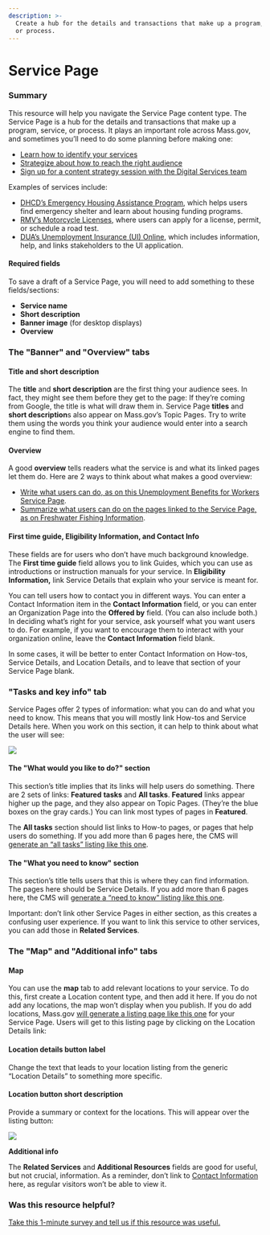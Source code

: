 ```yaml
---
description: >-
  Create a hub for the details and transactions that make up a program, service,
  or process.
---
```


# Service Page

### Summary

This resource will help you navigate the Service Page content type. The Service Page is a hub for the details and transactions that make up a program, service, or process. It plays an important role across Mass.gov, and sometimes you’ll need to do some planning before making one:

* [Learn how to identify your services](../mass.gov-style/tips-for-identifying-services.md)
* [Strategize about how to reach the right audience](../mass.gov-style/writing-for-your-mass.gov-audience.md)
* [Sign up for a content strategy session with the Digital Services team](../get-help-from-the-mass.gov-team/content-strategy-session.md)

Examples of services include:

* [DHCD’s Emergency Housing Assistance Program](https://www.mass.gov/emergency-housing-assistance-programs), which helps users find emergency shelter and learn about housing funding programs.
* [RMV’s Motorcycle Licenses](https://www.mass.gov/motorcycle-class-m-drivers-licenses), where users can apply for a license, permit, or schedule a road test.
* [DUA’s Unemployment Insurance \(UI\) Online](https://www.mass.gov/unemployment-insurance-ui-online), which includes information, help, and links stakeholders to the UI application.

#### **Required fields**

To save a draft of a Service Page, you will need to add something to these fields/sections:

* **Service name**
* **Short description**
* **Banner image** \(for desktop displays\)
* **Overview**

### **The "Banner" and "Overview" tabs**

#### Title and short description

The **title** and **short description** are the first thing your audience sees. In fact, they might see them before they get to the page: If they’re coming from Google, the title is what will draw them in. Service Page **titles** and **short description**s also appear on Mass.gov’s Topic Pages. Try to write them using the words you think your audience would enter into a search engine to find them.

#### Overview

A good **overview** tells readers what the service is and what its linked pages let them do. Here are 2 ways to think about what makes a good overview:

* [Write what users can do, as on this Unemployment Benefits for Workers Service Page](https://www.mass.gov/unemployment-benefits-for-workers).
* [Summarize what users can do on the pages linked to the Service Page, as on Freshwater Fishing Information](https://www.mass.gov/freshwater-fishing-information).

#### First time guide, Eligibility Information, and Contact Info

These fields are for users who don’t have much background knowledge. The **First time guide** field allows you to link Guides, which you can use as introductions or instruction manuals for your service. In **Eligibility Information,** link Service Details that explain who your service is meant for.

You can tell users how to contact you in different ways. You can enter a Contact Information item in the **Contact Information** field, or you can enter an Organization Page into the **Offered by** field. \(You can also include both.\) In deciding what’s right for your service, ask yourself what you want users to do. For example, if you want to encourage them to interact with your organization online, leave the **Contact Information** field blank.

In some cases, it will be better to enter Contact Information on How-tos, Service Details, and Location Details, and to leave that section of your Service Page blank.

### "Tasks and key info" tab

Service Pages offer 2 types of information: what you can do and what you need to know. This means that you will mostly link How-tos and Service Details here. When you work on this section, it can help to think about what the user will see: 

![](https://cdn-images-1.medium.com/max/1000/1*QLonLWfzfQpz7jCsQSP2Vg.jpeg)

#### **The "What would you like to do?" section**

This section’s title implies that its links will help users do something. There are 2 sets of links: **Featured** **tasks** and **All tasks**. **Featured** links appear higher up the page, and they also appear on Topic Pages. \(They’re the blue boxes on the gray cards.\) You can link most types of pages in **Featured**.

The **All tasks** section should list links to How-to pages, or pages that help users do something. If you add more than 6 pages here, the CMS will [generate an “all tasks” listing like this one](https://www.mass.gov/rental-assistance-programs/tasks).

#### **The "What you need to know" section**

This section’s title tells users that this is where they can find information. The pages here should be Service Details. If you add more than 6 pages here, the CMS will [generate a “need to know” listing like this one](https://www.mass.gov/early-education-and-child-care-programs-and-agencies/need-to-know).

Important: don’t link other Service Pages in either section, as this creates a confusing user experience. If you want to link this service to other services, you can add those in **Related Services**.

### The "Map" and "Additional info" tabs

#### **Map**

You can use the **map** tab to add relevant locations to your service. To do this, first create a Location content type, and then add it here. If you do not add any locations, the map won’t display when you publish. If you do add locations, Mass.gov [will generate a listing page like this one](https://www.mass.gov/visit-massachusetts-state-parks/locations) for your Service Page. Users will get to this listing page by clicking on the Location Details link:

####  Location details button label

Change the text that leads to your location listing from the generic “Location Details” to something more specific. 

#### Location button short description

Provide a summary or context for the locations. This will appear over the listing button:

![](https://lh4.googleusercontent.com/4m2QA01NkZCHftqXPxuT-iyD-zTEbnInfhDQ7bV3esG-yXxycaFH-nQ0pvlbAtz3fSu76meGEATqCX1kyNeUF2e1L2sBCcbbrw_lv8NCGuhHMqC56YTqhxDopd1e0RXHImgedArp)



**Additional info**

The **Related Services** and **Additional Resources** fields are good for useful, but not crucial, information. As a reminder, don’t link to [Contact Information](contact-information-items.md) here, as regular visitors won’t be able to view it.

### Was this resource helpful?

[Take this 1-minute survey and tell us if this resource was useful.](https://massgov.formstack.com/forms/resource_library_feedback?Article=Service_Page)

